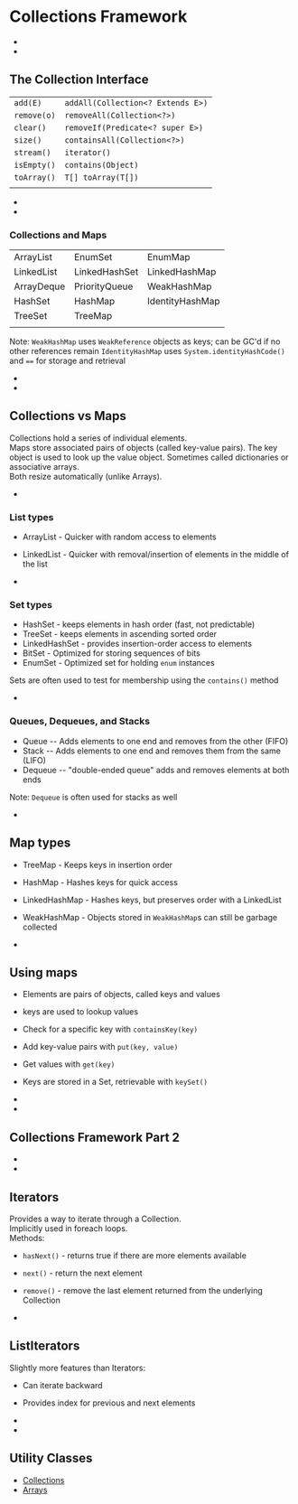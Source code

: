 # Collections Framework


-
-
## The Collection Interface

|||
| -------------------- | --------------------------------- |
| `add(E)`             | `addAll(Collection<? Extends E>)` |
| `remove(o)`          | `removeAll(Collection<?>)`        |
| `clear()`            | `removeIf(Predicate<? super E>)`  |
| `size()`             | `containsAll(Collection<?>)`      |
| `stream()`           | `iterator()`                      |
| `isEmpty()`          | `contains(Object)`                |
| `toArray()`          | `T[] toArray(T[])`                |
|||



-
-
### Collections and Maps

||||
| ---------- | ------------- | --------------- |
| ArrayList  | EnumSet       | EnumMap         |
| LinkedList | LinkedHashSet | LinkedHashMap   |
| ArrayDeque | PriorityQueue | WeakHashMap     |
| HashSet    | HashMap       | IdentityHashMap |
| TreeSet    | TreeMap       |                 |
||||

Note: `WeakHashMap` uses `WeakReference` objects as keys; can be GC'd if no other references remain
`IdentityHashMap` uses `System.identityHashCode()` and `==` for storage and retrieval

-
-
## Collections vs Maps

Collections hold a series of individual elements.  
Maps store associated pairs of objects (called key-value pairs). The key object is used to look up the value object. Sometimes called dictionaries or associative arrays.  
Both resize automatically (unlike Arrays).


-
### List types

- ArrayList - Quicker with random access to elements
- LinkedList - Quicker with removal/insertion of elements in the middle of the list

-
### Set types

- HashSet - keeps elements in hash order (fast, not predictable)
- TreeSet - keeps elements in ascending sorted order
- LinkedHashSet - provides insertion-order access to elements
- BitSet - Optimized for storing sequences of bits
- EnumSet - Optimized set for holding `enum` instances

Sets are often used to test for membership using the `contains()` method

-
### Queues, Dequeues, and Stacks

- Queue -- Adds elements to one end and removes from the other (FIFO)
- Stack -- Adds elements to one end and removes them from the same (LIFO)
- Dequeue -- "double-ended queue" adds and removes elements at both ends

Note: `Dequeue` is often used for stacks as well


-
## Map types

- TreeMap - Keeps keys in insertion order
- HashMap - Hashes keys for quick access
- LinkedHashMap - Hashes keys, but preserves order with a LinkedList
- WeakHashMap - Objects stored in `WeakHashMap`s can still be garbage collected

-
## Using maps

- Elements are pairs of objects, called keys and values
- keys are used to lookup values
- Check for a specific key with `containsKey(key)`
- Add key-value pairs with `put(key, value)`
- Get values with `get(key)`
- Keys are stored in a Set, retrievable with `keySet()`

-
-
## Collections Framework Part 2

-
-
## Iterators

Provides a way to iterate through a Collection.  
Implicitly used in foreach loops.  
Methods:

- `hasNext()` - returns true if there are more elements available
- `next()` - return the next element
- `remove()` - remove the last element returned from the underlying Collection

-
## ListIterators

Slightly more features than Iterators:

- Can iterate backward
- Provides index for previous and next elements


-
-
## Utility Classes

- [Collections](https://docs.oracle.com/javase/8/docs/api/java/util/Collections.html)
- [Arrays](https://docs.oracle.com/javase/8/docs/api/java/util/Arrays.html)
